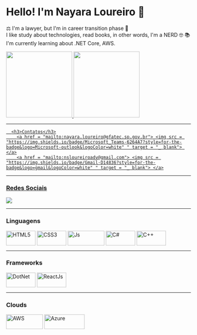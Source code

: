 # Hello! I'm Nayara Loureiro 🖖

⚖️ I'm a lawyer, but I'm in career transition phase 💫 <br>
I like study about technologies, read books, in other words, I'm a NERD 🤓 📚 <br>
I'm currently learning about .NET Core, AWS.
<br>


<div>
   <a href="https://github.com/nsloureiro26">
      <img height = "180em" src = "https://github-readme-stats.vercel.app/api?username=nsloureiro26&show_icons=true&theme=dark&include_all_commits=true&count_private=true"/>
      <img height = "180em" src = "https://github-readme-stats.vercel.app/api/top-langs/?username=nsloureiro26&layout=compact&langs_count=7&theme=dark"/>
<hr>  

      <h3>Contatos</h3>
        <a href = "mailto:nayara.loureiro@gfatec.sp.gov.br"> <img src = "https://img.shields.io/badge/Microsoft_Teams-6264A7?style=for-the-badge&logo=Microsoft-outlook&logoColor=white" " target = "_ blank"> </a>
        <a href = "mailto:nsloureiroadv@gmail.com"> <img src = "https://img.shields.io/badge/Gmail-D14836?style=for-the-badge&logo=gmail&logoColor=white" " target = "_ blank"> </a>
<hr>
  
  <h3> Redes Sociais</h3>
        <a href="https://www.linkedin.com/in/alexsgross/" target="_blank"> <img src = "https://img.shields.io/badge/-LinkedIn-%230077B5?style = for-the-badge & logo = linkedin & logoColor = white "target =" _ blank "> </a> 
<hr>
   
  <h3> Linguagens</h3>
    <img align = "center" alt = "HTML5" height = "40" width = "80" src = "https://img.shields.io/badge/HTML5-E34F26?style=for-the-badge&logo=html5&logoColor=white">
    <img align = "center" alt = "CSS3" height = "40" width = "80" src = "https://img.shields.io/badge/CSS3-1572B6?style=for-the-badge&logo=css3&logoColor=white">  
    <img align = "center" alt = "Js" height = "40" width = "100" src = "https://img.shields.io/badge/JavaScript-323330?style=for-the-badge&logo=javascript&logoColor=F7DF1E">
    <img align = "center" alt = "C#" height = "40" width = "80" src = "https://img.shields.io/badge/C%23-239120?style=for-the-badge&logo=c-sharp&logoColor=white">
    <img align = "center" alt = "C++" height = "40" width = "80" src = "https://img.shields.io/badge/C%2B%2B-00599C?style=for-the-badge&logo=c%2B%2B&logoColor=white">
 <hr>
     
   <h3> Frameworks</h3>
    <img align = "center" alt = "DotNet" height = "40" width = "80" src = "https://img.shields.io/badge/.NET-5C2D91?style=for-the-badge&logo=.net&logoColor=white">
    <img align = "center" alt = "ReactJs" height = "40" width = "80" src = "https://img.shields.io/badge/React-20232A?style=for-the-badge&logo=react&logoColor=61DAFB">
 <hr>
     
   <h3> Clouds</h3>
     <img align = "center" alt = "AWS" height = "40" width = "100" src = "https://img.shields.io/badge/Amazon_AWS-232F3E?style=for-the-badge&logo=amazon-aws&logoColor=white">
     <img align = "center" alt = "Azure" height = "40" width = "110" src = "https://img.shields.io/badge/Microsoft_Azure-0089D6?style=for-the-badge&logo=microsoft-azure&logoColor=white">
</div>
